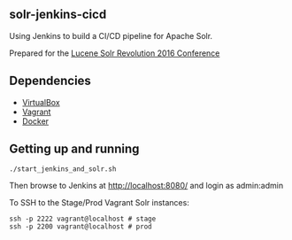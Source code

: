 solr-jenkins-cicd
-----------------
Using Jenkins to build a CI/CD pipeline for Apache Solr.

Prepared for the [Lucene Solr Revolution 2016 Conference](http://lucenerevolution.org/)

Dependencies
------------
* [VirtualBox](http://virtualbox.org/)
* [Vagrant](http://vagrantup.com/)
* [Docker](http://docker.com/)


Getting up and running
----------------------
    ./start_jenkins_and_solr.sh

Then browse to Jenkins at [http://localhost:8080/](http://localhost:8080/) and login as admin:admin

To SSH to the Stage/Prod Vagrant Solr instances:

    ssh -p 2222 vagrant@localhost # stage
    ssh -p 2200 vagrant@localhost # prod
